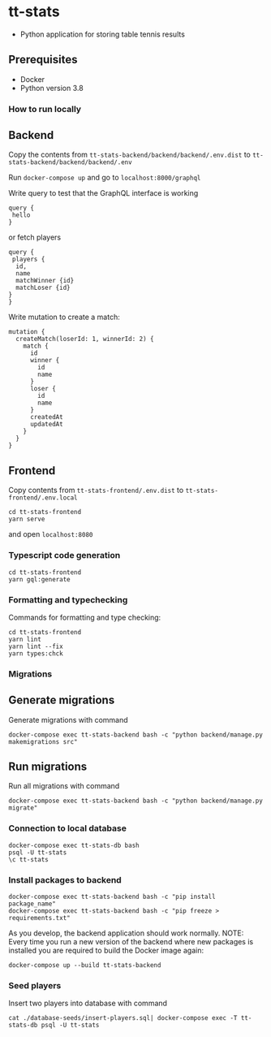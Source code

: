 # tt-stats

- Python application for storing table tennis results


## Prerequisites

- Docker
- Python version 3.8

### How to run locally

## Backend
Copy the contents from `tt-stats-backend/backend/backend/.env.dist` to `tt-stats-backend/backend/backend/.env`

Run `docker-compose up` and go to `localhost:8000/graphql`

Write query to test that the GraphQL interface is working

```
query {
 hello
}
```

or fetch players

```
query {
 players {
  id,
  name
  matchWinner {id}
  matchLoser {id}
}
}
```

Write mutation to create a match:

```
mutation {
  createMatch(loserId: 1, winnerId: 2) {
    match {
      id
      winner {
        id
        name
      }
      loser {
        id
        name
      }
      createdAt
      updatedAt
    }
  }
}
```

## Frontend

Copy contents from `tt-stats-frontend/.env.dist` to `tt-stats-frontend/.env.local`

```
cd tt-stats-frontend
yarn serve
```

and open `localhost:8080`


### Typescript code generation

```
cd tt-stats-frontend
yarn gql:generate
```


### Formatting and typechecking

Commands for formatting and type checking:

```
cd tt-stats-frontend
yarn lint
yarn lint --fix
yarn types:chck
```
### Migrations


## Generate migrations

Generate migrations with command

```
docker-compose exec tt-stats-backend bash -c "python backend/manage.py makemigrations src"
```

## Run migrations

Run all migrations with command

```
docker-compose exec tt-stats-backend bash -c "python backend/manage.py migrate"
```


### Connection to local database

```
docker-compose exec tt-stats-db bash
psql -U tt-stats
\c tt-stats
```

### Install packages to backend

```
docker-compose exec tt-stats-backend bash -c "pip install package_name"
docker-compose exec tt-stats-backend bash -c "pip freeze > requirements.txt"
```

As you develop, the backend application should work normally. 
NOTE: Every time you run a new version of the backend where new packages is installed you are required to build the Docker image again:

```
docker-compose up --build tt-stats-backend
```

### Seed players

Insert two players into database with command

```
cat ./database-seeds/insert-players.sql| docker-compose exec -T tt-stats-db psql -U tt-stats
```